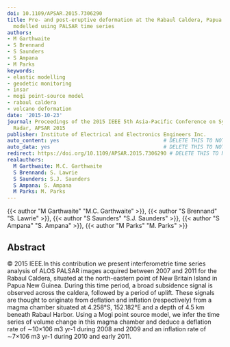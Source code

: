 ```yaml
---
doi: 10.1109/APSAR.2015.7306290
title: Pre- and post-eruptive deformation at the Rabaul Caldera, Papua New Guinea
  modelled using PALSAR time series
authors:
- M Garthwaite
- S Brennand
- S Saunders
- S Ampana
- M Parks
keywords:
- elastic modelling
- geodetic monitoring
- insar
- mogi point-source model
- rabaul caldera
- volcano deformation
date: '2015-10-23'
journal: Proceedings of the 2015 IEEE 5th Asia-Pacific Conference on Synthetic Aperture
  Radar, APSAR 2015
publisher: Institute of Electrical and Electronics Engineers Inc.
auto_content: yes                                  # DELETE THIS TO NOT AUTO GENERATE CONTENT
auto_data: yes                                     # DELETE THIS TO NOT AUTO GENERATE METADATA
redirect: https://doi.org/10.1109/APSAR.2015.7306290 # DELETE THIS TO NOT REDIRECT
realauthors:
  M Garthwaite: M.C. Garthwaite
  S Brennand: S. Lawrie
  S Saunders: S.J. Saunders
  S Ampana: S. Ampana
  M Parks: M. Parks
---
```

{{< author "M Garthwaite" "M.C. Garthwaite" >}}, {{< author "S Brennand" "S. Lawrie" >}}, {{< author "S Saunders" "S.J. Saunders" >}}, {{< author "S Ampana" "S. Ampana" >}}, {{< author "M Parks" "M. Parks" >}}

## Abstract
© 2015 IEEE.In this contribution we present interferometrie time series analysis of ALOS PALSAR images acquired between 2007 and 2011 for the Rabaul Caldera, situated at the north-eastern point of New Britain Island in Papua New Guinea. During this time period, a broad subsidence signal is observed across the caldera, followed by a period of uplift. These signals are thought to originate from deflation and inflation (respectively) from a magma chamber situated at 4.258°S, 152.182°E and a depth of 4.5 km beneath Rabaul Harbor. Using a Mogi point source model, we infer the time series of volume change in this magma chamber and deduce a deflation rate of ∼10×106 m3 yr-1 during 2008 and 2009 and an inflation rate of ∼7×106 m3 yr-1 during 2010 and early 2011.
